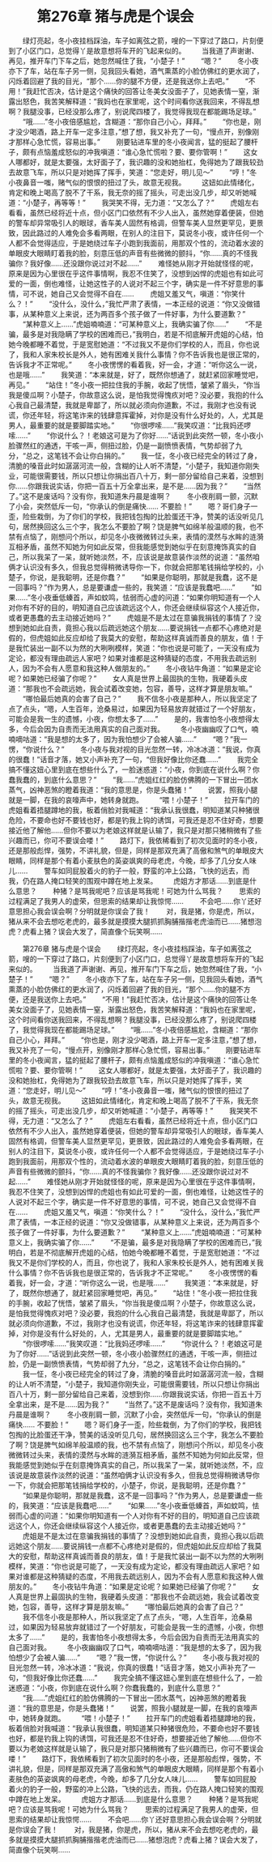 # 　　第276章 猪与虎是个误会
　　绿灯亮起，冬小夜挂档踩油，车子如离弦之箭，嗖的一下穿过了路口，片刻便到了小区门口，总觉得丫是故意想将车开的飞起来似的。
　　当我道了声谢谢、再见，推开车门下车之后，她忽然喊住了我，“小楚子！”
　　“嗯？”
　　冬小夜亦下了车，站在车子另一侧，见我回头看她，酒气熏蒸的小脸仿佛红的更水润了，闪烁着回避了我的目光，“那个……你的腿不方便，还是我送你上去吧。”
　　“不用！”我赶忙否决，估计是这个痛快的回答让冬美女没面子了，见她表情一窒，渐露出怒色，我苦笑解释道：“我妈也在家里呢，这个时间看你送我回来，不得乱想啊？我腿没事，已经没那么疼了，别说爬四楼了，我觉得我现在都能踢场足球。”
　　“哦……”冬小夜倍感尴尬，含糊道：“那你自己小心，拜拜。”
　　“你也是，刚才没少喝酒，路上开车一定多注意，”想了想，我又补充了一句，“慢点开，别像刚才那样心急忙慌，容易出事。”
　　刚要钻进车里的冬小夜闻言，猛的挺起了腰杆子，颇有点恼羞成怒似的冲我嗔道：“谁心急忙慌啦？要、要你管啊！”
　　这女人哪都好，就是太要强，太好面子了，我识趣的没和她抬杠，免得她为了跟我较劲去故意飞车，所以只是对她挥了挥手，笑道：“您走好，明儿见～”
　　“哼！”冬小夜鼻音一嗤，赌气似的恨恨的扭过了头，故意无视我。
　　这妞如此情绪化，肯定和晚上喝高了脱不了干系，我无奈的摇了摇头，可走出没几步，却又听她喊道：“小楚子，再等等！”
　　我哭笑不得，无力道：“又怎么了？”
　　虎姐左右看看，虽然已经将近十点，但小区门口依然有不少人出入，虽然她穿着便装，但她的警车却异常吸引人的眼球，香车美人固然有格调，但警车美人显然更罕见，更景致，因此路过的人难免会多看两眼，在别人的注目下，莫说冬小夜，或许任何一个人都不会觉得适应，于是她绕过车子小跑到我面前，用那双个性的，流动着水波的单眼皮大眼睛盯着我的脸，刻意压低的声音有些微微的颤抖，“你……真的不怪我骗你？我好像……还没跟你说过对不起……”
　　难怪她从刚才开始就怪怪的呢，原来是因为心里很在乎这件事情啊，我忍不住笑了，没想到凶悍的虎姐也有如此可爱的一面，倒也难怪，让她这性子的人说对不起三个字，确实是一件不好意思的事情，可不说，她自己又会觉得不自在……
　　虎姐又羞又气，嗔道：“你笑什么？！”
　　“没什么，没什么，”我忙严肃了表情，一本正经的说道：“你又没做错事，从某种意义上来说，还为两百多个孩子做了一件好事，为什么要道歉？”
　　“某种意义上……”虎姐喃喃道：“可某种意义上，我确实骗了你……”
　　“不是骗，最多是对我隐瞒了学校的困难而已，”我明白，若是不彻底解开虎姐的心结，怕她今晚都睡不着觉，于是宽慰她道：“不过我又不是你们学校的人，而且，你也说了，我和人家朱校长是外人，她有困难关我什么事情？你不告诉我也是很正常的，告诉我才不正常呢。”
　　冬小夜愣愣的看着我，好一会，才道：“听你这么一说，也是哦……”
　　我笑道：“本来就是，好了，既然你想通了，就赶紧回家睡觉吧，再见。”
　　“站住！”冬小夜一把拉住我的手腕，收起了恍悟，皱紧了眉头，“你当我是傻瓜啊？小楚子，你故意这么说，是怕我觉得愧疚对吧？没必要，我抱的什么心我自己最清楚，我就是卑鄙了，所以就必须向你道歉，不过，我刚才也没有说谎，你还年轻，将这笔诈来的钱肆意挥霍掉，对你是没有什么好处的，人，尤其是男人，最重要的就是要脚踏实地。”
　　“你很啰嗦……”我笑叹道：“比我妈还啰嗦……”
　　“你说什么？！老娘这可是为了你好……”话说到此突然一顿，冬小夜小脸骤然红的通透，干咳一声，侧扭过脸，仍是一副愤愤表情，气势却弱了九分，“总之，这笔钱不会让你白捐的。”
　　我一怔，冬小夜已经完全的转过了身，清脆的嗓音此时如潺潺河流一般，含糊的让人听不清楚，“小楚子，我知道你刚失业，可能很需要钱，所以只想让你捐出百八十万，剩一部分留给自己来着，没想到你……你跟我说实话，你把一百五十万全拿出来，是不是……因为我？”
　　“当然了。”这不是废话吗？没有你，我知道朱丹晨是谁啊？
　　冬小夜削肩一颤，沉默了小会，突然低斥一句，“你承认的倒是痛快…… 不要脸！”
　　嗯？哥们身子一歪，险些栽倒，为了你们的学校，我把钱包掏的比脸蛋还干净，赞美的话没听见几句，居然换回这么三个字，我怎么不要脸了啊？饶是脾气如绵羊般温顺的我，也不禁有点恼了，刚想问个所以，却见冬小夜微微转过头来，表情的漠然与水眸的涟漪互相矛盾，虽然不知她为何如此反常，但我能感觉到她似乎在刻意掩饰真实的自己，所以我呆了一呆，就听她淡然，不，应该说是故意装作淡然的说道：“虽然咱俩才认识没有多久，但我总觉得稍微诱导你一下，你就会把那笔钱捐给学校的，小楚子，你说，是我聪明，还是你蠢？”
　　“如果是你聪明，那就是我蠢，这不是一回事吗？”作为男人，总是要谦虚一些的，我笑道：“应该是我蠢吧……”
　　“如果……”冬小夜垂低螓首，声如蚊鸣，怯弱而心虚的问道：“如果你明知道有一个人对你有不好的目的，明知道自己应该疏远这个人，你还会继续纵容这个人接近你，或者更愚蠢的去主动接近她吗？”
　　虎姐是不是太过在意骗我捐钱的事情了？没想到她如此自责，竟担心我以后疏远她这个朋友……要说捐钱一点都不心疼绝对是假的，但虎姐如此反应却给了我莫大的安慰，帮助这样真诚而善良的朋友，值！于是我忙装出一副不以为然的大咧咧模样，笑道：“你也说是可能了，一天没有成为定论，都没有理由疏远人家吧？如果对谁都是这种猜疑的态度，不用我去疏远别人，因为不会有人愿意和我这种人做朋友的。”
　　冬小夜钻牛角道：“如果是定论呢？如果她已经骗了你呢？”
　　女人真是世界上最固执的生物，我硬着头皮道：“那我也不会疏远她，我会试着改变她，包容，善导，这样才算是朋友嘛。”
　　“哪怕最后她真的会害了自己？”
　　我不信冬小夜是那种人，所以我坚定了点了点头，“嗯，人生百年，沧桑易过，如果因为轻易放弃就错过了一个好朋友，可能会是我一生的遗憾，小夜，你想太多了……”
　　是的，我害怕冬小夜想得太多，今后会因为自责而无法用真实的自己面对我。
　　冬小夜幽幽叹了口气，喃喃嘀咕道：“我是想的太多了，因为我怕想少了会被人骗……”
　　“嗯？”我一愣，“你说什么？”
　　冬小夜与我对视的目光忽然一转，冷冰冰道：“我说，你真的很蠢！”话音才落，她又小声补充了一句，“但我好像比你还蠢……”
　　我完全搞不懂这妞心里到底在想些什么了，一脸迷惑道：“小夜，你到底在说什么啊？你蠢我蠢的，到底什么意思？”
　　“我……”虎姐红红的脸仿佛腾的一下冒出一团水蒸气，凶神恶煞的瞪着我道：“我的意思是，你是头蠢猪！”
　　说罢，照我小腿就是一脚，在我的哀嚎声中，她转身就跑。
　　“喂！小楚子！”
　　拉开车门的虎姐看着捂腿蹲地的我，板着俏脸对我喊道：“我承认我很蠢，明知道某只种猪很危险，不要命也好不要钱也好，都是钓我上钩的诱饵，可我还是忍不住好奇，想要接近他了解他……但你不要以为老娘这样就是认输了，我只是对那只猪稍微有了些兴趣而已，你可不要误会喽！”
　　路灯下，我依稀看到了初次见面时的冬小夜，还是那般彪悍，强势，不讲礼貌，但是，同样是那双充满了高傲和煞气的单眼皮大眼睛，同样是那个有着小麦肤色的英姿飒爽的母老虎，今晚，却多了几分女人味儿……
　　警车如同屁股着火的豹子一般，野蛮的冲上公路，飞快的远去，而我，仍在路人掩口轻笑的围观中蹲在地上发呆。
　　虎姐方才那话……到底是什么意思？
　　种猪？是骂我呢吧？应该是骂我呢！可她为什么骂我？
　　思索的过程满足了我男人的虚荣，但思索的结果却让我惊愕……
　　不会吧……你丫还好意思担心我会误会啊？分明就是你误会了我！
　　对，我是猪，你是虎，所以，猪从来不会去想吃老虎的，最多就是摸摸大腿抓抓胸脯揩揩老虎油而已……猪想泡虎？虎看上猪？误会大发了，简直像个玩笑啊……

　　第276章 猪与虎是个误会
　　绿灯亮起，冬小夜挂档踩油，车子如离弦之箭，嗖的一下穿过了路口，片刻便到了小区门口，总觉得丫是故意想将车开的飞起来似的。
　　当我道了声谢谢、再见，推开车门下车之后，她忽然喊住了我，“小楚子！”
　　“嗯？”
　　冬小夜亦下了车，站在车子另一侧，见我回头看她，酒气熏蒸的小脸仿佛红的更水润了，闪烁着回避了我的目光，“那个……你的腿不方便，还是我送你上去吧。”
　　“不用！”我赶忙否决，估计是这个痛快的回答让冬美女没面子了，见她表情一窒，渐露出怒色，我苦笑解释道：“我妈也在家里呢，这个时间看你送我回来，不得乱想啊？我腿没事，已经没那么疼了，别说爬四楼了，我觉得我现在都能踢场足球。”
　　“哦……”冬小夜倍感尴尬，含糊道：“那你自己小心，拜拜。”
　　“你也是，刚才没少喝酒，路上开车一定多注意，”想了想，我又补充了一句，“慢点开，别像刚才那样心急忙慌，容易出事。”
　　刚要钻进车里的冬小夜闻言，猛的挺起了腰杆子，颇有点恼羞成怒似的冲我嗔道：“谁心急忙慌啦？要、要你管啊！”
　　这女人哪都好，就是太要强，太好面子了，我识趣的没和她抬杠，免得她为了跟我较劲去故意飞车，所以只是对她挥了挥手，笑道：“您走好，明儿见～”
　　“哼！”冬小夜鼻音一嗤，赌气似的恨恨的扭过了头，故意无视我。
　　这妞如此情绪化，肯定和晚上喝高了脱不了干系，我无奈的摇了摇头，可走出没几步，却又听她喊道：“小楚子，再等等！”
　　我哭笑不得，无力道：“又怎么了？”
　　虎姐左右看看，虽然已经将近十点，但小区门口依然有不少人出入，虽然她穿着便装，但她的警车却异常吸引人的眼球，香车美人固然有格调，但警车美人显然更罕见，更景致，因此路过的人难免会多看两眼，在别人的注目下，莫说冬小夜，或许任何一个人都不会觉得适应，于是她绕过车子小跑到我面前，用那双个性的，流动着水波的单眼皮大眼睛盯着我的脸，刻意压低的声音有些微微的颤抖，“你……真的不怪我骗你？我好像……还没跟你说过对不起……”
　　难怪她从刚才开始就怪怪的呢，原来是因为心里很在乎这件事情啊，我忍不住笑了，没想到凶悍的虎姐也有如此可爱的一面，倒也难怪，让她这性子的人说对不起三个字，确实是一件不好意思的事情，可不说，她自己又会觉得不自在……
　　虎姐又羞又气，嗔道：“你笑什么？！”
　　“没什么，没什么，”我忙严肃了表情，一本正经的说道：“你又没做错事，从某种意义上来说，还为两百多个孩子做了一件好事，为什么要道歉？”
　　“某种意义上……”虎姐喃喃道：“可某种意义上，我确实骗了你……”
　　“不是骗，最多是对我隐瞒了学校的困难而已，”我明白，若是不彻底解开虎姐的心结，怕她今晚都睡不着觉，于是宽慰她道：“不过我又不是你们学校的人，而且，你也说了，我和人家朱校长是外人，她有困难关我什么事情？你不告诉我也是很正常的，告诉我才不正常呢。”
　　冬小夜愣愣的看着我，好一会，才道：“听你这么一说，也是哦……”
　　我笑道：“本来就是，好了，既然你想通了，就赶紧回家睡觉吧，再见。”
　　“站住！”冬小夜一把拉住我的手腕，收起了恍悟，皱紧了眉头，“你当我是傻瓜啊？小楚子，你故意这么说，是怕我觉得愧疚对吧？没必要，我抱的什么心我自己最清楚，我就是卑鄙了，所以就必须向你道歉，不过，我刚才也没有说谎，你还年轻，将这笔诈来的钱肆意挥霍掉，对你是没有什么好处的，人，尤其是男人，最重要的就是要脚踏实地。”
　　“你很啰嗦……”我笑叹道：“比我妈还啰嗦……”
　　“你说什么？！老娘这可是为了你好……”话说到此突然一顿，冬小夜小脸骤然红的通透，干咳一声，侧扭过脸，仍是一副愤愤表情，气势却弱了九分，“总之，这笔钱不会让你白捐的。”
　　我一怔，冬小夜已经完全的转过了身，清脆的嗓音此时如潺潺河流一般，含糊的让人听不清楚，“小楚子，我知道你刚失业，可能很需要钱，所以只想让你捐出百八十万，剩一部分留给自己来着，没想到你……你跟我说实话，你把一百五十万全拿出来，是不是……因为我？”
　　“当然了。”这不是废话吗？没有你，我知道朱丹晨是谁啊？
　　冬小夜削肩一颤，沉默了小会，突然低斥一句，“你承认的倒是痛快…… 不要脸！”
　　嗯？哥们身子一歪，险些栽倒，为了你们的学校，我把钱包掏的比脸蛋还干净，赞美的话没听见几句，居然换回这么三个字，我怎么不要脸了啊？饶是脾气如绵羊般温顺的我，也不禁有点恼了，刚想问个所以，却见冬小夜微微转过头来，表情的漠然与水眸的涟漪互相矛盾，虽然不知她为何如此反常，但我能感觉到她似乎在刻意掩饰真实的自己，所以我呆了一呆，就听她淡然，不，应该说是故意装作淡然的说道：“虽然咱俩才认识没有多久，但我总觉得稍微诱导你一下，你就会把那笔钱捐给学校的，小楚子，你说，是我聪明，还是你蠢？”
　　“如果是你聪明，那就是我蠢，这不是一回事吗？”作为男人，总是要谦虚一些的，我笑道：“应该是我蠢吧……”
　　“如果……”冬小夜垂低螓首，声如蚊鸣，怯弱而心虚的问道：“如果你明知道有一个人对你有不好的目的，明知道自己应该疏远这个人，你还会继续纵容这个人接近你，或者更愚蠢的去主动接近她吗？”
　　虎姐是不是太过在意骗我捐钱的事情了？没想到她如此自责，竟担心我以后疏远她这个朋友……要说捐钱一点都不心疼绝对是假的，但虎姐如此反应却给了我莫大的安慰，帮助这样真诚而善良的朋友，值！于是我忙装出一副不以为然的大咧咧模样，笑道：“你也说是可能了，一天没有成为定论，都没有理由疏远人家吧？如果对谁都是这种猜疑的态度，不用我去疏远别人，因为不会有人愿意和我这种人做朋友的。”
　　冬小夜钻牛角道：“如果是定论呢？如果她已经骗了你呢？”
　　女人真是世界上最固执的生物，我硬着头皮道：“那我也不会疏远她，我会试着改变她，包容，善导，这样才算是朋友嘛。”
　　“哪怕最后她真的会害了自己？”
　　我不信冬小夜是那种人，所以我坚定了点了点头，“嗯，人生百年，沧桑易过，如果因为轻易放弃就错过了一个好朋友，可能会是我一生的遗憾，小夜，你想太多了……”
　　是的，我害怕冬小夜想得太多，今后会因为自责而无法用真实的自己面对我。
　　冬小夜幽幽叹了口气，喃喃嘀咕道：“我是想的太多了，因为我怕想少了会被人骗……”
　　“嗯？”我一愣，“你说什么？”
　　冬小夜与我对视的目光忽然一转，冷冰冰道：“我说，你真的很蠢！”话音才落，她又小声补充了一句，“但我好像比你还蠢……”
　　我完全搞不懂这妞心里到底在想些什么了，一脸迷惑道：“小夜，你到底在说什么啊？你蠢我蠢的，到底什么意思？”
　　“我……”虎姐红红的脸仿佛腾的一下冒出一团水蒸气，凶神恶煞的瞪着我道：“我的意思是，你是头蠢猪！”
　　说罢，照我小腿就是一脚，在我的哀嚎声中，她转身就跑。
　　“喂！小楚子！”
　　拉开车门的虎姐看着捂腿蹲地的我，板着俏脸对我喊道：“我承认我很蠢，明知道某只种猪很危险，不要命也好不要钱也好，都是钓我上钩的诱饵，可我还是忍不住好奇，想要接近他了解他……但你不要以为老娘这样就是认输了，我只是对那只猪稍微有了些兴趣而已，你可不要误会喽！”
　　路灯下，我依稀看到了初次见面时的冬小夜，还是那般彪悍，强势，不讲礼貌，但是，同样是那双充满了高傲和煞气的单眼皮大眼睛，同样是那个有着小麦肤色的英姿飒爽的母老虎，今晚，却多了几分女人味儿……
　　警车如同屁股着火的豹子一般，野蛮的冲上公路，飞快的远去，而我，仍在路人掩口轻笑的围观中蹲在地上发呆。
　　虎姐方才那话……到底是什么意思？
　　种猪？是骂我呢吧？应该是骂我呢！可她为什么骂我？
　　思索的过程满足了我男人的虚荣，但思索的结果却让我惊愕……
　　不会吧……你丫还好意思担心我会误会啊？分明就是你误会了我！
　　对，我是猪，你是虎，所以，猪从来不会去想吃老虎的，最多就是摸摸大腿抓抓胸脯揩揩老虎油而已……猪想泡虎？虎看上猪？误会大发了，简直像个玩笑啊……
